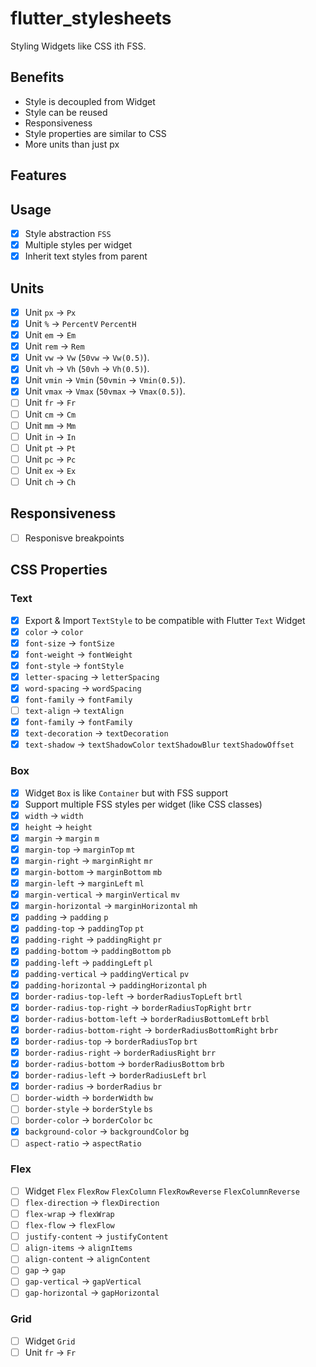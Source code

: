 # flutter_stylesheets
Styling Widgets like CSS ith FSS.

## Benefits
- Style is decoupled from Widget
- Style can be reused
- Responsiveness
- Style properties are similar to CSS
- More units than just px

## Features
## Usage
- [X] Style abstraction `FSS`
- [X] Multiple styles per widget
- [X] Inherit text styles from parent
## Units 
- [X] Unit `px` -> `Px`
- [X] Unit `%` -> `PercentV` `PercentH`
- [X] Unit `em` -> `Em`
- [X] Unit `rem` -> `Rem`
- [X] Unit `vw` -> `Vw` (`50vw` -> `Vw(0.5)`).
- [X] Unit `vh` -> `Vh` (`50vh` -> `Vh(0.5)`).
- [X] Unit `vmin` -> `Vmin` (`50vmin` -> `Vmin(0.5)`).
- [X] Unit `vmax` -> `Vmax` (`50vmax` -> `Vmax(0.5)`).
- [ ] Unit `fr` -> `Fr`
- [ ] Unit `cm` -> `Cm`
- [ ] Unit `mm` -> `Mm`
- [ ] Unit `in` -> `In`
- [ ] Unit `pt` -> `Pt`
- [ ] Unit `pc` -> `Pc`
- [ ] Unit `ex` -> `Ex`
- [ ] Unit `ch` -> `Ch`

## Responsiveness
- [ ] Responisve breakpoints

## CSS Properties
### Text
- [X] Export & Import `TextStyle` to be compatible with Flutter `Text` Widget
- [X] `color` -> `color`
- [X] `font-size` -> `fontSize`
- [X] `font-weight` -> `fontWeight`
- [X] `font-style` -> `fontStyle`
- [X] `letter-spacing` -> `letterSpacing`
- [X] `word-spacing` -> `wordSpacing`
- [X] `font-family` -> `fontFamily`
- [ ] `text-align` -> `textAlign`
- [X] `font-family` -> `fontFamily`
- [X] `text-decoration` -> `textDecoration`
- [X] `text-shadow` -> `textShadowColor` `textShadowBlur` `textShadowOffset`

### Box
- [X] Widget `Box` is like `Container` but with FSS support
- [X] Support multiple FSS styles per widget (like CSS classes)
- [X] `width` -> `width`
- [X] `height` -> `height`
- [X] `margin` -> `margin` `m`
- [X] `margin-top` -> `marginTop` `mt`
- [X] `margin-right` -> `marginRight` `mr`
- [X] `margin-bottom` -> `marginBottom` `mb`
- [X] `margin-left` -> `marginLeft` `ml`
- [X] `margin-vertical` -> `marginVertical` `mv`
- [X] `margin-horizontal` -> `marginHorizontal` `mh`
- [X] `padding` -> `padding` `p`
- [X] `padding-top` -> `paddingTop` `pt`
- [X] `padding-right` -> `paddingRight` `pr`
- [X] `padding-bottom` -> `paddingBottom` `pb`
- [X] `padding-left` -> `paddingLeft` `pl`
- [X] `padding-vertical` -> `paddingVertical` `pv`
- [X] `padding-horizontal` -> `paddingHorizontal` `ph`
- [X] `border-radius-top-left` -> `borderRadiusTopLeft` `brtl`
- [X] `border-radius-top-right` -> `borderRadiusTopRight` `brtr`
- [X] `border-radius-bottom-left` -> `borderRadiusBottomLeft` `brbl`
- [X] `border-radius-bottom-right` -> `borderRadiusBottomRight` `brbr`
- [X] `border-radius-top` -> `borderRadiusTop` `brt`
- [X] `border-radius-right` -> `borderRadiusRight` `brr`
- [X] `border-radius-bottom` -> `borderRadiusBottom` `brb`
- [X] `border-radius-left` -> `borderRadiusLeft` `brl`
- [X] `border-radius` -> `borderRadius` `br`
- [ ] `border-width` -> `borderWidth` `bw`
- [ ] `border-style` -> `borderStyle` `bs`
- [ ] `border-color` -> `borderColor` `bc`
- [X] `background-color` -> `backgroundColor` `bg`
- [ ] `aspect-ratio` -> `aspectRatio`

### Flex
- [ ] Widget `Flex` `FlexRow` `FlexColumn` `FlexRowReverse` `FlexColumnReverse`
- [ ] `flex-direction` -> `flexDirection`
- [ ] `flex-wrap` -> `flexWrap`
- [ ] `flex-flow` -> `flexFlow`
- [ ] `justify-content` -> `justifyContent`
- [ ] `align-items` -> `alignItems`
- [ ] `align-content` -> `alignContent`
- [ ] `gap` -> `gap`
- [ ] `gap-vertical` -> `gapVertical`
- [ ] `gap-horizontal` -> `gapHorizontal`

### Grid
- [ ] Widget `Grid`
- [ ] Unit `fr` -> `Fr`